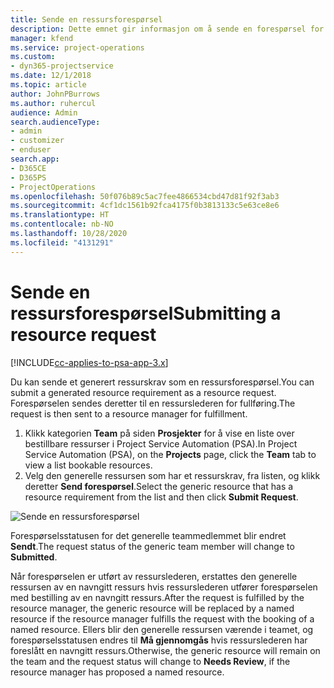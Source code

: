 ```yaml
---
title: Sende en ressursforespørsel
description: Dette emnet gir informasjon om å sende en forespørsel for en prosjektressurs.
manager: kfend
ms.service: project-operations
ms.custom:
- dyn365-projectservice
ms.date: 12/1/2018
ms.topic: article
author: JohnPBurrows
ms.author: ruhercul
audience: Admin
search.audienceType:
- admin
- customizer
- enduser
search.app:
- D365CE
- D365PS
- ProjectOperations
ms.openlocfilehash: 50f076b89c5ac7fee4866534cbd47d81f92f3ab3
ms.sourcegitcommit: 4cf1dc1561b92fca4175f0b3813133c5e63ce8e6
ms.translationtype: HT
ms.contentlocale: nb-NO
ms.lasthandoff: 10/28/2020
ms.locfileid: "4131291"
---
```

# <a name="submitting-a-resource-request"></a><span data-ttu-id="b5cfa-103">Sende en ressursforespørsel</span><span class="sxs-lookup"><span data-stu-id="b5cfa-103">Submitting a resource request</span></span>

[!INCLUDE[cc-applies-to-psa-app-3.x](../includes/cc-applies-to-psa-app-3x.md)]

<span data-ttu-id="b5cfa-104">Du kan sende et generert ressurskrav som en ressursforespørsel.</span><span class="sxs-lookup"><span data-stu-id="b5cfa-104">You can submit a generated resource requirement as a resource request.</span></span> <span data-ttu-id="b5cfa-105">Forespørselen sendes deretter til en ressurslederen for fullføring.</span><span class="sxs-lookup"><span data-stu-id="b5cfa-105">The request is then sent to a resource manager for fulfillment.</span></span>

1. <span data-ttu-id="b5cfa-106">Klikk kategorien **Team** på siden **Prosjekter** for å vise en liste over bestillbare ressurser i Project Service Automation (PSA).</span><span class="sxs-lookup"><span data-stu-id="b5cfa-106">In Project Service Automation (PSA), on the **Projects** page, click the **Team** tab to view a list bookable resources.</span></span> 
2. <span data-ttu-id="b5cfa-107">Velg den generelle ressursen som har et ressurskrav, fra listen, og klikk deretter **Send forespørsel**.</span><span class="sxs-lookup"><span data-stu-id="b5cfa-107">Select the generic resource that has a resource requirement from the list and then click **Submit Request**.</span></span>

![Sende en ressursforespørsel](media/RM-how-to-18.png)

<span data-ttu-id="b5cfa-109">Forespørselsstatusen for det generelle teammedlemmet blir endret **Sendt**.</span><span class="sxs-lookup"><span data-stu-id="b5cfa-109">The request status of the generic team member will change to **Submitted**.</span></span>

<span data-ttu-id="b5cfa-110">Når forespørselen er utført av ressurslederen, erstattes den generelle ressursen av en navngitt ressurs hvis ressurslederen utfører forespørselen med bestilling av en navngitt ressurs.</span><span class="sxs-lookup"><span data-stu-id="b5cfa-110">After the request is fulfilled by the resource manager, the generic resource will be replaced by a named resource if the resource manager fulfills the request with the booking of a named resource.</span></span> <span data-ttu-id="b5cfa-111">Ellers blir den generelle ressursen værende i teamet, og forespørselsstatusen endres til **Må gjennomgås** hvis ressurslederen har foreslått en navngitt ressurs.</span><span class="sxs-lookup"><span data-stu-id="b5cfa-111">Otherwise, the generic resource will remain on the team and the request status will change to **Needs Review**, if the resource manager has proposed a named resource.</span></span>
